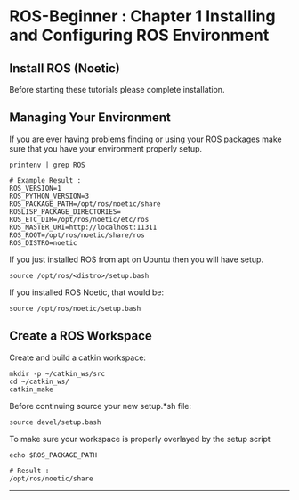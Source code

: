 # ROS-Beginner : Chapter 1 Installing and Configuring ROS Environment

## Install ROS (Noetic)
Before starting these tutorials please complete installation.

## Managing Your Environment
If you are ever having problems finding or using your ROS packages make sure that you have your environment properly setup.
```shell
printenv | grep ROS

# Example Result :
ROS_VERSION=1
ROS_PYTHON_VERSION=3
ROS_PACKAGE_PATH=/opt/ros/noetic/share
ROSLISP_PACKAGE_DIRECTORIES=
ROS_ETC_DIR=/opt/ros/noetic/etc/ros
ROS_MASTER_URI=http://localhost:11311
ROS_ROOT=/opt/ros/noetic/share/ros
ROS_DISTRO=noetic
```

If you just installed ROS from apt on Ubuntu then you will have setup.
```shell
source /opt/ros/<distro>/setup.bash
```

If you installed ROS Noetic, that would be:
```shell
source /opt/ros/noetic/setup.bash
```

## Create a ROS Workspace
Create and build a catkin workspace:
```shell
mkdir -p ~/catkin_ws/src
cd ~/catkin_ws/
catkin_make
```

Before continuing source your new setup.*sh file:
```shell
source devel/setup.bash
```

To make sure your workspace is properly overlayed by the setup script
```shell
echo $ROS_PACKAGE_PATH

# Result :
/opt/ros/noetic/share
```

---